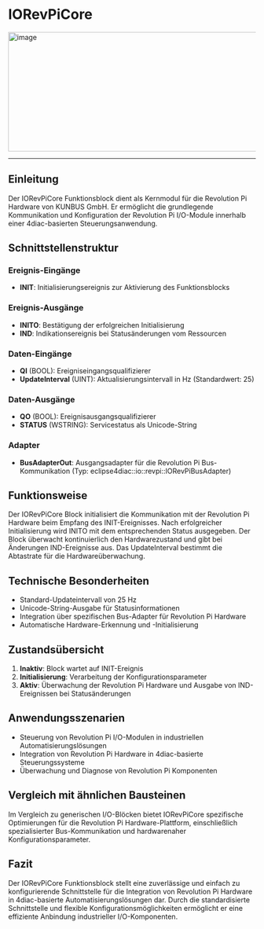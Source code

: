 # IORevPiCore

<img width="1374" height="243" alt="image" src="https://github.com/user-attachments/assets/482b592e-e1f6-4624-bb90-2a332f3aa7df" />

* * * * * * * * * *

## Einleitung
Der IORevPiCore Funktionsblock dient als Kernmodul für die Revolution Pi Hardware von KUNBUS GmbH. Er ermöglicht die grundlegende Kommunikation und Konfiguration der Revolution Pi I/O-Module innerhalb einer 4diac-basierten Steuerungsanwendung.

## Schnittstellenstruktur

### **Ereignis-Eingänge**
- **INIT**: Initialisierungsereignis zur Aktivierung des Funktionsblocks

### **Ereignis-Ausgänge**
- **INITO**: Bestätigung der erfolgreichen Initialisierung
- **IND**: Indikationsereignis bei Statusänderungen vom Ressourcen

### **Daten-Eingänge**
- **QI** (BOOL): Ereigniseingangsqualifizierer
- **UpdateInterval** (UINT): Aktualisierungsintervall in Hz (Standardwert: 25)

### **Daten-Ausgänge**
- **QO** (BOOL): Ereignisausgangsqualifizierer
- **STATUS** (WSTRING): Servicestatus als Unicode-String

### **Adapter**
- **BusAdapterOut**: Ausgangsadapter für die Revolution Pi Bus-Kommunikation (Typ: eclipse4diac::io::revpi::IORevPiBusAdapter)

## Funktionsweise
Der IORevPiCore Block initialisiert die Kommunikation mit der Revolution Pi Hardware beim Empfang des INIT-Ereignisses. Nach erfolgreicher Initialisierung wird INITO mit dem entsprechenden Status ausgegeben. Der Block überwacht kontinuierlich den Hardwarezustand und gibt bei Änderungen IND-Ereignisse aus. Das UpdateInterval bestimmt die Abtastrate für die Hardwareüberwachung.

## Technische Besonderheiten
- Standard-Updateintervall von 25 Hz
- Unicode-String-Ausgabe für Statusinformationen
- Integration über spezifischen Bus-Adapter für Revolution Pi Hardware
- Automatische Hardware-Erkennung und -Initialisierung

## Zustandsübersicht
1. **Inaktiv**: Block wartet auf INIT-Ereignis
2. **Initialisierung**: Verarbeitung der Konfigurationsparameter
3. **Aktiv**: Überwachung der Revolution Pi Hardware und Ausgabe von IND-Ereignissen bei Statusänderungen

## Anwendungsszenarien
- Steuerung von Revolution Pi I/O-Modulen in industriellen Automatisierungslösungen
- Integration von Revolution Pi Hardware in 4diac-basierte Steuerungssysteme
- Überwachung und Diagnose von Revolution Pi Komponenten

## Vergleich mit ähnlichen Bausteinen
Im Vergleich zu generischen I/O-Blöcken bietet IORevPiCore spezifische Optimierungen für die Revolution Pi Hardware-Plattform, einschließlich spezialisierter Bus-Kommunikation und hardwarenaher Konfigurationsparameter.

## Fazit
Der IORevPiCore Funktionsblock stellt eine zuverlässige und einfach zu konfigurierende Schnittstelle für die Integration von Revolution Pi Hardware in 4diac-basierte Automatisierungslösungen dar. Durch die standardisierte Schnittstelle und flexible Konfigurationsmöglichkeiten ermöglicht er eine effiziente Anbindung industrieller I/O-Komponenten.
